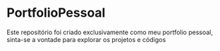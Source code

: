# PortfolioPessoal
Este repositório foi criado exclusivamente como meu portfolio pessoal, sinta-se a vontade para explorar os projetos e códigos
